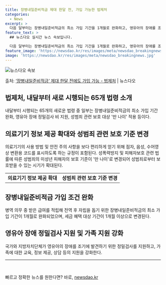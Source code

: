 ```yaml
---
title: 장병내일준비적금 제대 한달 전, 가입 가능한 법제처
categories:
  - News
excerpt: >
  다음 달부터는 장병내일준비적금의 최소 가입 기간을 1개월로 완화하고, 영유아의 장애를 조기에 발견하기 위한 …
feature_text: >
  ## 뉴스다오 실시간 뉴스 속보입니다.

  다음 달부터는 장병내일준비적금의 최소 가입 기간을 1개월로 완화하고, 영유아의 장애를 조기에 발견하기 위한 …
feature_image: 'https://newsdao.kr/res/images/meta/newsdao_breakingnews.jpg'
image: 'https://newsdao.kr/res/images/meta/newsdao_breakingnews.jpg'
---
```


![뉴스다오 속보](https://newsdao.kr/res/images/meta/newsdao_breakingnews.jpg)

<p>출처: <a href="https://newsdao.kr/3947" rel="dofollow">‘장병내일준비적금’ 제대 한달 전에도 가입 가능 - 법제처</a> | 뉴스다오</p>

<h2 data-ke-size="size26">법제처, 내달부터 새로 시행되는 65개 법령 소개</h2>
<p data-ke-size="size16">내달부터 시행되는 65개의 새로운 법령 중 일부는 장병내일준비적금의 최소 가입 기간 완화, 영유아 장애 정밀검사 비 지원, 성범죄 관련 보호 대상 '만 나이' 적용 등이다.</p>

<h2 data-ke-size="size26">의료기기 정보 제공 확대와 성범죄 관련 보호 기준 변경</h2>
<p data-ke-size="size16">의료기기의 사용 방법 및 안전 주의 사항을 보다 편리하게 얻기 위해 점자, 음성, 수어영상 변환용 코드를 표시하도록 하는 규정이 포함된다. 성폭력방지 및 피해자보호 관련 법률에 따른 성범죄의 미성년 피해자의 보호 기준이 '만 나이'로 변경되어 성범죄로부터 보호받을 수 있는 시기가 확대된다.</p>

<table>
	<tr>
		<td style="text-align: center; height: 17px;"><b>의료기기 정보 제공 확대</b></td>
		<td style="text-align: center; height: 17px;"><b>성범죄 관련 보호 기준 변경</b></td>
	</tr>
</table>

<h2 data-ke-size="size26">장병내일준비적금 가입 조건 완화</h2>
<p data-ke-size="size16">병역 의무 중 받은 급여를 적립해 전역 후 자립을 돕기 위한 장병내일준비적금의 최소 가입 기간이 1개월로 완화되었으며, 세금 혜택 대상 기간이 1개월 이상으로 변경된다.</p>

<h2 data-ke-size="size26">영유아 장애 정밀검사 지원 및 가족 지원 강화</h2>
<p data-ke-size="size16">국가와 지방자치단체가 영유아의 장애를 조기에 발견하기 위한 정밀검사를 지원하고, 가족에 대한 교육, 정보 제공, 상담 등의 지원을 강화한다.</p>

<hr>
<p data-ke-size="size16">&nbsp;</p> 

빠르고 정확한 뉴스를 원한다면? 바로, <a href="https://newsdao.kr" rel="dofollow">newsdao.kr</a>


